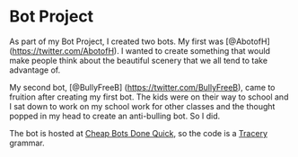 # Bot Project

As part of my Bot Project, I created two bots. My first was [@AbotofH] (https://twitter.com/AbotofH). I wanted to create something that would make people think about the beautiful scenery that we all tend to take advantage of.

My second bot, [@BullyFreeB] (https://twitter.com/BullyFreeB), came to fruition after creating my first bot. The kids were on their way to school and I sat down to work on my school work for other classes and the thought popped in my head to create an anti-bulling bot. So I did.  

The bot is hosted at [Cheap Bots Done Quick](https://cheapbotsdonequick.com), so the code is a [Tracery](http://www.tracery.io/) grammar.

